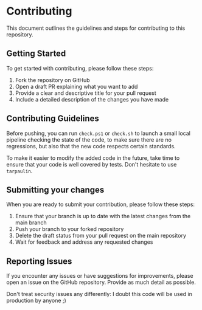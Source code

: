 # Contributing

This document outlines the guidelines and steps for contributing to this repository.

## Getting Started

To get started with contributing, please follow these steps:
1. Fork the repository on GitHub
2. Open a draft PR explaining what you want to add
3. Provide a clear and descriptive title for your pull request
4. Include a detailed description of the changes you have made

## Contributing Guidelines

Before pushing, you can run `check.ps1` or `check.sh`
to launch a small local pipeline checking the state of the code,
to make sure there are no regressions,
but also that the new code respects certain standards.

To make it easier to modify the added code in the future,
take time to ensure that your code is well covered by tests.
Don't hesitate to use `tarpaulin`.

## Submitting your changes

When you are ready to submit your contribution, please follow these steps:
1. Ensure that your branch is up to date with the latest changes from the main branch
2. Push your branch to your forked repository
3. Delete the draft status from your pull request on the main repository
4. Wait for feedback and address any requested changes

## Reporting Issues

If you encounter any issues or have suggestions for improvements, please open an issue on the GitHub repository. Provide as much detail as possible.

Don't treat security issues any differently: I doubt this code will be used in production by anyone ;)
